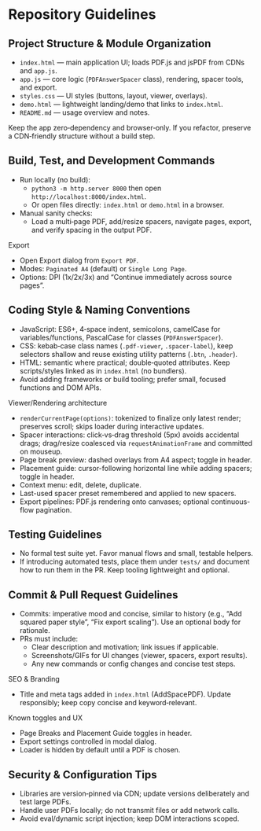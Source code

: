 # Repository Guidelines

## Project Structure & Module Organization
- `index.html` — main application UI; loads PDF.js and jsPDF from CDNs and `app.js`.
- `app.js` — core logic (`PDFAnswerSpacer` class), rendering, spacer tools, and export.
- `styles.css` — UI styles (buttons, layout, viewer, overlays).
- `demo.html` — lightweight landing/demo that links to `index.html`.
- `README.md` — usage overview and notes.

Keep the app zero‑dependency and browser‑only. If you refactor, preserve a CDN‑friendly structure without a build step.

## Build, Test, and Development Commands
- Run locally (no build):
  - `python3 -m http.server 8000` then open `http://localhost:8000/index.html`.
  - Or open files directly: `index.html` or `demo.html` in a browser.
- Manual sanity checks:
  - Load a multi‑page PDF, add/resize spacers, navigate pages, export, and verify spacing in the output PDF.

Export
- Open Export dialog from `Export PDF`.
- Modes: `Paginated A4` (default) or `Single Long Page`.
- Options: DPI (1x/2x/3x) and “Continue immediately across source pages”.

## Coding Style & Naming Conventions
- JavaScript: ES6+, 4‑space indent, semicolons, camelCase for variables/functions, PascalCase for classes (`PDFAnswerSpacer`).
- CSS: kebab‑case class names (`.pdf-viewer`, `.spacer-label`), keep selectors shallow and reuse existing utility patterns (`.btn`, `.header`).
- HTML: semantic where practical; double‑quoted attributes. Keep scripts/styles linked as in `index.html` (no bundlers).
- Avoid adding frameworks or build tooling; prefer small, focused functions and DOM APIs.

Viewer/Rendering architecture
- `renderCurrentPage(options)`: tokenized to finalize only latest render; preserves scroll; skips loader during interactive updates.
- Spacer interactions: click‑vs‑drag threshold (5px) avoids accidental drags; drag/resize coalesced via `requestAnimationFrame` and committed on mouseup.
- Page break preview: dashed overlays from A4 aspect; toggle in header.
- Placement guide: cursor-following horizontal line while adding spacers; toggle in header.
- Context menu: edit, delete, duplicate.
- Last-used spacer preset remembered and applied to new spacers.
- Export pipelines: PDF.js rendering onto canvases; optional continuous-flow pagination.

## Testing Guidelines
- No formal test suite yet. Favor manual flows and small, testable helpers.
- If introducing automated tests, place them under `tests/` and document how to run them in the PR. Keep tooling lightweight and optional.

## Commit & Pull Request Guidelines
- Commits: imperative mood and concise, similar to history (e.g., “Add squared paper style”, “Fix export scaling”). Use an optional body for rationale.
- PRs must include:
  - Clear description and motivation; link issues if applicable.
  - Screenshots/GIFs for UI changes (viewer, spacers, export results).
  - Any new commands or config changes and concise test steps.

SEO & Branding
- Title and meta tags added in `index.html` (AddSpacePDF). Update responsibly; keep copy concise and keyword‑relevant.

Known toggles and UX
- Page Breaks and Placement Guide toggles in header.
- Export settings controlled in modal dialog.
- Loader is hidden by default until a PDF is chosen.


## Security & Configuration Tips
- Libraries are version‑pinned via CDN; update versions deliberately and test large PDFs.
- Handle user PDFs locally; do not transmit files or add network calls.
- Avoid eval/dynamic script injection; keep DOM interactions scoped.
